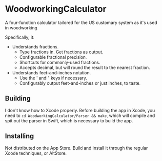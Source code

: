 # WoodworkingCalculator

A four-function calculator tailored for the US customary system as it's used in woodworking.

Specifically, it:

- Understands fractions.
  - Type fractions in. Get fractions as output.
  - Configurable fractional precision.
  - Shortcuts for commonly-used fractions.
  - Accepts decimal, but will round the result to the nearest fraction. 
- Understands feet-and-inches notation.
  - Use the ' and " keys if necessary.
  - Configurably output feet-and-inches or just inches, to taste. 

## Building

I don't know how to Xcode properly. Before building the app in Xcode, you need to `cd WoodworkingCalculator/Parser && make`, which will compile and spit out the parser in Swift, which is necessary to build the app.

## Installing

Not distributed on the App Store. Build and install it through the regular Xcode techniques, or AltStore.
